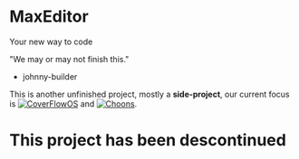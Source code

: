 # MaxEditor
Your new way to code

"We may or may not finish this."
- johnny-builder

This is another unfinished project, mostly a **side-project**, our current focus is [![CoverFlowOS](https://img.shields.io/badge/CoverFlowOS-blue?logo=github&logoColor=white)](https://github.com/DrawDrimer/CoverflowOS) and [![Choons](https://img.shields.io/badge/Choons-blue?logo=itunes&logoColor=white)](https://github.com/DrawDrimer/Choons-player).

# This project has been descontinued
